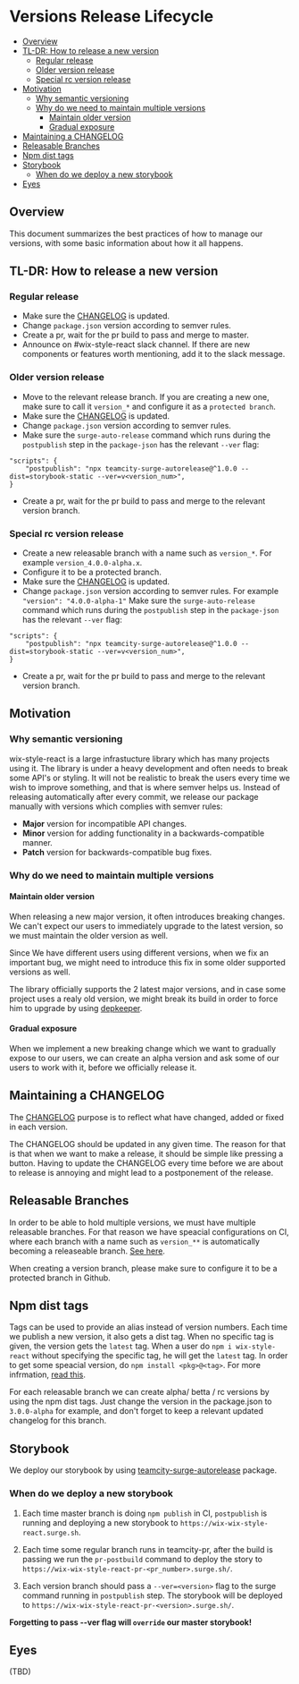 # Versions Release Lifecycle

* [Overview](#overview)
* [TL-DR: How to release a new version](#releasing-a-new-version)
   * [Regular release](#regular-release)
   * [Older version release](#older-version-release)
   * [Special rc version release](#speacial-rc-version-release)
* [Motivation](#motivation)
    * [Why semantic versioning](#why-semver)
    * [Why do we need to maintain multiple versions](#maintain-multiple-versions)
      * [Maintain older version](#maintain-older-version)
      * [Gradual exposure](#gradual-exposure)
* [Maintaining a CHANGELOG](#maintaining-a-changelog)
* [Releasable Branches](#releasable-branches)
* [Npm dist tags](#npm-dist-tags)
* [Storybook](#storybook)
   * [When do we deploy a new storybook](#deploy-a-new-storybook)
* [Eyes](#eyes)

## Overview
This document summarizes the best practices of how to manage our versions, with some basic information about how it all happens.

## TL-DR: How to release a new version
### Regular release
- Make sure the [CHANGELOG](https://github.com/wix/wix-style-react/blob/master/CHANGELOG.md) is updated.
- Change `package.json` version according to semver rules.
- Create a pr, wait for the pr build to pass and merge to master.
- Announce on #wix-style-react slack channel. If there are new components or features worth mentioning, add it to the slack message.

 ### Older version release
 - Move to the relevant release branch. If you are creating a new one, make sure to call it `version_*` and configure it as a `protected branch`.
 - Make sure the [CHANGELOG](https://github.com/wix/wix-style-react/blob/master/CHANGELOG.md) is updated.
- Change `package.json` version according to semver rules.
- Make sure the `surge-auto-release` command which runs during the `postpublish` step in the `package-json` has the relevant `--ver` flag:
```
"scripts": {
    "postpublish": "npx teamcity-surge-autorelease@^1.0.0 --dist=storybook-static --ver=v<version_num>",
}
```
- Create a pr, wait for the pr build to pass and merge to the relevant version branch.

 ### Special rc version release
- Create a new releasable branch with a name such as `version_*`. For example `version_4.0.0-alpha.x`.
- Configure it to be a protected branch.
- Make sure the [CHANGELOG](https://github.com/wix/wix-style-react/blob/master/CHANGELOG.md) is updated.
- Change `package.json` version according to semver rules. For example `"version": "4.0.0-alpha-1"`
 Make sure the `surge-auto-release` command which runs during the `postpublish` step in the `package-json` has the relevant `--ver` flag:
```
"scripts": {
    "postpublish": "npx teamcity-surge-autorelease@^1.0.0 --dist=storybook-static --ver=v<version_num>",
}
```
- Create a pr, wait for the pr build to pass and merge to the relevant version branch.


## Motivation
### Why semantic versioning
wix-style-react is a large infrastucture library which has many projects using it. The library is under a heavy development and often needs to break some API's or styling. It will not be realistic to break the users every time we wish to improve something, and that is where semver helps us.
Instead of releasing automatically after every commit, we release our package manually with versions which complies with semver rules:

   - **Major** version for incompatible API changes.
   - **Minor** version for adding functionality in a backwards-compatible manner.
   - **Patch** version for backwards-compatible bug fixes.

### Why do we need to maintain multiple versions
#### Maintain older version
When releasing a new major version, it often introduces breaking changes. We can't expect our users to immediately upgrade to the latest version, so we must maintain the older version as well.

Since We have different users using different versions, when we fix an important bug, we might need to introduce this fix in some older supported versions as well.

The library officially supports the 2 latest major versions, and in case some project uses a realy old version, we might break its build in order to force him to upgrade by using [depkeeper](https://github.com/wix/depkeeper).

#### Gradual exposure
When we implement a new breaking change which we want to gradually expose to our users, we can create an alpha version and ask some of our users to work with it, before we officially release it.

## Maintaining a CHANGELOG
The [CHANGELOG](https://github.com/wix/wix-style-react/blob/master/CHANGELOG.md) purpose is to reflect what have changed, added or fixed in each version.

The CHANGELOG should be updated in any given time. The reason for that is that when we want to make a release, it should be simple like pressing a button. Having to update the CHANGELOG every time before we are about to release is annoying and might lead to a postponement of the release.

## Releasable Branches
In order to be able to hold multiple versions, we must have multiple releasable branches. For that reason we have speacial configurations on CI, where each branch with a name such as `version_**` is automatically becoming a releaseable branch. [See here](http://ci.dev.wix/viewType.html?buildTypeId=CommonComponent_WixStyleReact).

When creating a version branch, please make sure to configure it to be a protected branch in Github.

## Npm dist tags
Tags can be used to provide an alias instead of version numbers.
Each time we publish a new version, it also gets a dist tag. When no specific tag is given, the version gets the `latest` tag. When a user do `npm i wix-style-react` without specifying the specific tag, he will get the `latest` tag. In order to get some speacial version, do `npm install <pkg>@<tag>`.
For more infrmation, [read this](https://docs.npmjs.com/cli/dist-tag).

For each releasable branch we can create alpha/ betta / rc versions by using the npm dist tags. Just change the version in the package.json to `3.0.0-alpha` for example, and don't forget to keep a relevant updated changelog for this branch.

## Storybook
We deploy our storybook by using [teamcity-surge-autorelease](https://github.com/wix-private/fed-infra/tree/master/teamcity-surge-autorelease) package.

### When do we deploy a new storybook
1. Each time master branch is doing `npm publish` in CI, `postpublish` is running and deploying a new storybook to `https://wix-wix-style-react.surge.sh`.

2. Each time some regular branch runs in teamcity-pr, after the build is passing we run the `pr-postbuild` command to deploy the story to `https://wix-wix-style-react-pr-<pr_number>.surge.sh/`.

3. Each version branch should pass a `--ver=<version>` flag to the surge command running in `postpublish` step. The storybook will be deployed to `https://wix-wix-style-react-pr-<version>.surge.sh/`.

**Forgetting to pass --ver flag will `override` our master storybook!**

## Eyes 
(TBD)
